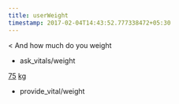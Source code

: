 ```yaml
---
title: userWeight
timestamp: 2017-02-04T14:43:52.777338472+05:30
---
```


< And how much do you weight
* ask_vitals/weight

[75](number/weight) [kg](unit)
* provide_vital/weight
